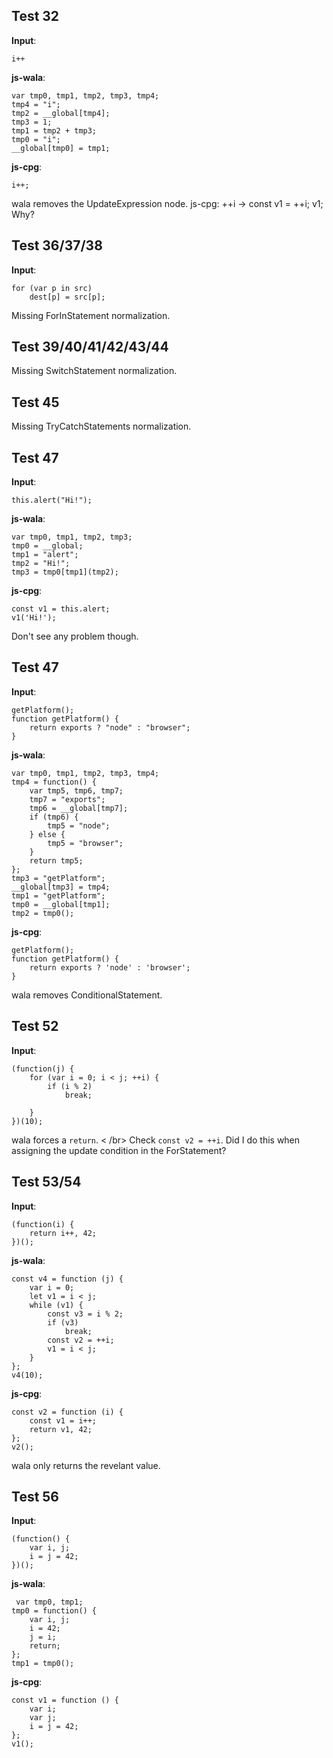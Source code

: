 ## Test 32
**Input**:
```
i++
```
**js-wala**:
```
var tmp0, tmp1, tmp2, tmp3, tmp4;
tmp4 = "i";
tmp2 = __global[tmp4];
tmp3 = 1;
tmp1 = tmp2 + tmp3;
tmp0 = "i";
__global[tmp0] = tmp1;
```
**js-cpg**:
```
i++;
```
wala removes the UpdateExpression node.
js-cpg: ++i -> const v1 = ++i; v1; Why?


## Test 36/37/38
**Input**:
```
for (var p in src)
    dest[p] = src[p];
```
Missing ForInStatement normalization.

## Test 39/40/41/42/43/44
Missing SwitchStatement normalization.

## Test 45
Missing TryCatchStatements normalization.

## Test 47
**Input**:
```
this.alert("Hi!");
```
**js-wala**:
```
var tmp0, tmp1, tmp2, tmp3;
tmp0 = __global;
tmp1 = "alert";
tmp2 = "Hi!";
tmp3 = tmp0[tmp1](tmp2);
```
**js-cpg**:
```
const v1 = this.alert;
v1('Hi!');
```
Don't see any problem though.

## Test 47
**Input**:
```
getPlatform();
function getPlatform() {
    return exports ? "node" : "browser";
}
```
**js-wala**:
```
var tmp0, tmp1, tmp2, tmp3, tmp4;
tmp4 = function() {
    var tmp5, tmp6, tmp7;
    tmp7 = "exports";
    tmp6 = __global[tmp7];
    if (tmp6) {
        tmp5 = "node";
    } else {
        tmp5 = "browser";
    }
    return tmp5;
};
tmp3 = "getPlatform";
__global[tmp3] = tmp4;
tmp1 = "getPlatform";
tmp0 = __global[tmp1];
tmp2 = tmp0();
```
**js-cpg**:
```
getPlatform();
function getPlatform() {
    return exports ? 'node' : 'browser';
}
```
wala removes ConditionalStatement.


## Test 52
**Input**:
```
(function(j) {
    for (var i = 0; i < j; ++i) {
        if (i % 2)
            break;

    }
})(10);
```
wala forces a `return`. < /br>
Check `const v2 = ++i`. Did I do this when assigning the update condition in the ForStatement?


## Test 53/54
**Input**:
```
(function(i) {
    return i++, 42;
})();
```

**js-wala**:
```
const v4 = function (j) {
    var i = 0;
    let v1 = i < j;
    while (v1) {
        const v3 = i % 2;
        if (v3)
            break;
        const v2 = ++i;
        v1 = i < j;
    }
};
v4(10);
```
**js-cpg**:
```
const v2 = function (i) {
    const v1 = i++;
    return v1, 42;
};
v2();
```
wala only returns the revelant value.


## Test 56
**Input**:
```
(function() {
    var i, j;
    i = j = 42;
})();
```

**js-wala**:
```
 var tmp0, tmp1;
tmp0 = function() {
    var i, j;
    i = 42;
    j = i;
    return;
};
tmp1 = tmp0();
```
**js-cpg**:
```
const v1 = function () {
    var i;
    var j;
    i = j = 42;
};
v1();